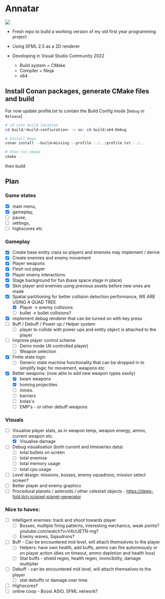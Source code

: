 # Annatar

![](./src/assets/p1.gif)

- Fresh repo to build a working version of my old first year programming project
- Using SFML 2.5 as a 2D renderer

- Developing in Visual Studio Community 2022
  - Build system = CMake
  - Compiler = Ninja
  - x64

## Install Conan packages, generate CMake files and build

For now update profile.txt to contain the Build Config mode [`Debug` or `Release`]

```Powershell
# cd into build location
cd build/<build-confiuration> -> so: cd build/x64-Debug

# Install Deps
conan install --build=missing --profile ../../profile.txt ../..     

# then run cmake
cmake ..
```

then build

## Plan

### Game states

- [x] main menu, 
- [x] gameplay, 
- [ ] pause, 
- [ ] settings, 
- [ ] highscores etc 

### Gameplay

- [x] Create base entity class so players and enemies may implement / derive 
- [x] Create enemies and enemy movement
- [x] Player weapons
- [x] Flesh out player
- [x] Player enemy interactions
- [x] Stage background for fun (base space stage in place)
- [x] Skin player and enemies using previous assets before new ones are made
- [x] Spatial partitioning for better collision detection performance, WE ARE USING A QUAD TREE
  - [x] Player -> enemy collisions
  - [ ] bullet -> bullet collisions? 
- [x] implement debug renderer that can be turned on with key press
- [ ] Buff / Debuff / Power up / Helper system 
  - [ ] player to collide with power ups and entity object is attached to the player
- [ ] Improve player control scheme
  - [ ] Demo mode (AI controlled player)
  - [ ] Weapon selection
- [x] Finite state logic
  - [ ] Generic state machine functionality that can be dropped in to simplify logic for movement, weapons etc
- [x] Better weapons: (now able to add new weapon types easily)
  - [x] beam weapons
  - [x] homing projectiles
  - [ ] mines.
  - [ ] barriers
  - [ ] bolas's
  - [ ] EMP's - or other debuff weapons

### Visuals

- [ ] Visualise player stats, as in weapon temp, weapon energy, ammo, current weapon etc.
  - [x] Visualise damage
- [ ] Debug visualisation (both current and timeseries data)
  - [ ] total bullets on screen
  - [ ] total enemise
  - [ ] total memory usage
  - [ ] total cpu usage
- [ ] Level design: missions, bosses, enemy squadrons, mission select screen?
- [ ] Better player and enemy graphics
- [ ] Procedural planets / asteroids / other celestail objects - <https://deep-fold.itch.io/pixel-planet-generator>

### Nice to haves:
- [ ] Intelligent enemies: track and shoot towards player
  - [ ] Bosses, multiple firing patterns, interesting mechanics, weak points? youtube.com/watch?v=V4ctJETN-mg?
  - [ ] Enemy waves, Sqaudrons?
- [ ] Buff - Can be encountered mid level, will attach themselves to the player
  - [ ] Helpers: have own health, add buffs, ammo can fire autonmously or on player action (dies on timeout, ammo depletion and health loss)
  - [ ] Stat buffs - shield regen, health regen, invincibility, damage multiplier
- [ ] Debuff - can be encountered mid level, will attach themselves to the player
  - [ ] stat debuffs or damage over time.
- [ ] Highscores?
- [ ] online coop - Boost ASIO, SFML network?
